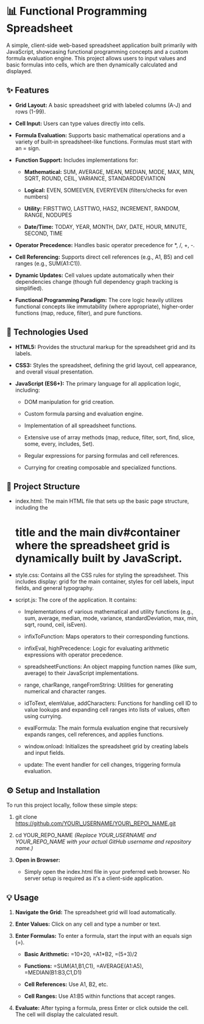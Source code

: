 📊 Functional Programming Spreadsheet
=====================================

A simple, client-side web-based spreadsheet application built primarily with JavaScript, showcasing functional programming concepts and a custom formula evaluation engine. This project allows users to input values and basic formulas into cells, which are then dynamically calculated and displayed.

✨ Features
----------

*   **Grid Layout:** A basic spreadsheet grid with labeled columns (A-J) and rows (1-99).
    
*   **Cell Input:** Users can type values directly into cells.
    
*   **Formula Evaluation:** Supports basic mathematical operations and a variety of built-in spreadsheet-like functions. Formulas must start with an = sign.
    
*   **Function Support:** Includes implementations for:
    
    *   **Mathematical:** SUM, AVERAGE, MEAN, MEDIAN, MODE, MAX, MIN, SQRT, ROUND, CEIL, VARIANCE, STANDARDDEVIATION
        
    *   **Logical:** EVEN, SOMEEVEN, EVERYEVEN (filters/checks for even numbers)
        
    *   **Utility:** FIRSTTWO, LASTTWO, HAS2, INCREMENT, RANDOM, RANGE, NODUPES
        
    *   **Date/Time:** TODAY, YEAR, MONTH, DAY, DATE, HOUR, MINUTE, SECOND, TIME
        
*   **Operator Precedence:** Handles basic operator precedence for \*, /, +, -.
    
*   **Cell Referencing:** Supports direct cell references (e.g., A1, B5) and cell ranges (e.g., SUM(A1:C1)).
    
*   **Dynamic Updates:** Cell values update automatically when their dependencies change (though full dependency graph tracking is simplified).
    
*   **Functional Programming Paradigm:** The core logic heavily utilizes functional concepts like immutability (where appropriate), higher-order functions (map, reduce, filter), and pure functions.
    

🚀 Technologies Used
--------------------

*   **HTML5:** Provides the structural markup for the spreadsheet grid and its labels.
    
*   **CSS3:** Styles the spreadsheet, defining the grid layout, cell appearance, and overall visual presentation.
    
*   **JavaScript (ES6+):** The primary language for all application logic, including:
    
    *   DOM manipulation for grid creation.
        
    *   Custom formula parsing and evaluation engine.
        
    *   Implementation of all spreadsheet functions.
        
    *   Extensive use of array methods (map, reduce, filter, sort, find, slice, some, every, includes, Set).
        
    *   Regular expressions for parsing formulas and cell references.
        
    *   Currying for creating composable and specialized functions.
        

📁 Project Structure
--------------------

*   index.html: The main HTML file that sets up the basic page structure, including the
    
    title and the main div#container where the spreadsheet grid is dynamically built by JavaScript.
    ===============================================================================================
    
*   style.css: Contains all the CSS rules for styling the spreadsheet. This includes display: grid for the main container, styles for cell labels, input fields, and general typography.
    
*   script.js: The core of the application. It contains:
    
    *   Implementations of various mathematical and utility functions (e.g., sum, average, median, mode, variance, standardDeviation, max, min, sqrt, round, ceil, isEven).
        
    *   infixToFunction: Maps operators to their corresponding functions.
        
    *   infixEval, highPrecedence: Logic for evaluating arithmetic expressions with operator precedence.
        
    *   spreadsheetFunctions: An object mapping function names (like sum, average) to their JavaScript implementations.
        
    *   range, charRange, rangeFromString: Utilities for generating numerical and character ranges.
        
    *   idToText, elemValue, addCharacters: Functions for handling cell ID to value lookups and expanding cell ranges into lists of values, often using currying.
        
    *   evalFormula: The main formula evaluation engine that recursively expands ranges, cell references, and applies functions.
        
    *   window.onload: Initializes the spreadsheet grid by creating labels and input fields.
        
    *   update: The event handler for cell changes, triggering formula evaluation.
        

⚙️ Setup and Installation
-------------------------

To run this project locally, follow these simple steps:

1.  git clone https://github.com/YOUR\_USERNAME/YOUR\_REPO\_NAME.git
    
2.  cd YOUR\_REPO\_NAME _(Replace YOUR\_USERNAME and YOUR\_REPO\_NAME with your actual GitHub username and repository name.)_
    
3.  **Open in Browser:**
    
    *   Simply open the index.html file in your preferred web browser. No server setup is required as it's a client-side application.
        

💡 Usage
--------

1.  **Navigate the Grid:** The spreadsheet grid will load automatically.
    
2.  **Enter Values:** Click on any cell and type a number or text.
    
3.  **Enter Formulas:** To enter a formula, start the input with an equals sign (=).
    
    *   **Basic Arithmetic:** =10+20, =A1\*B2, =(5+3)/2
        
    *   **Functions:** =SUM(A1,B1,C1), =AVERAGE(A1:A5), =MEDIAN(B1:B3,C1,D1)
        
    *   **Cell References:** Use A1, B2, etc.
        
    *   **Cell Ranges:** Use A1:B5 within functions that accept ranges.
        
4.  **Evaluate:** After typing a formula, press Enter or click outside the cell. The cell will display the calculated result.